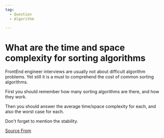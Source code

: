 ```yaml
---
tag:
  - Question
  - Algorithm

---
```

  
# What are the time and space complexity for sorting algorithms

FrontEnd engineer interviews are usually not about difficult algorithm problems. Yet still it is a must to comprehend the cost of common sorting algorithms.

First you should remember how many sorting algorithms are there, and how they work.

Then you should answer the average time/space complexity for each, and also the worst case for each.

Don't forget to mention the stability.


[Source From](https://bigfrontend.dev/question/what-are-the-time-and-space-complexity-for-main-sorting-algorithms)

  